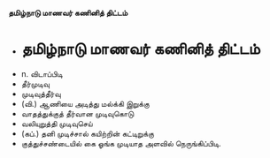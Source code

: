 **தமிழ்நாடு மாணவர் கணினித் திட்டம்**
- # தமிழ்நாடு மாணவர் கணினித் திட்டம்
- n. விடாப்பிடி
- தீர்முடிவு
- முடிவுத்தீர்வு
- (வி.) ஆணியை அடித்து மல்க்கி இறுக்கு
- வாதத்துக்குத் தீர்வான முடிவுகொடு
- வலியுறுத்தி முடிவுசெய்
- (கப்.) தனி முடிச்சால் கயிற்றின் கட்டிறுக்கு
- குத்துச்சண்டையில் கை ஓங்க முடியாத அளவில் நெருங்கிப்பிடி.

